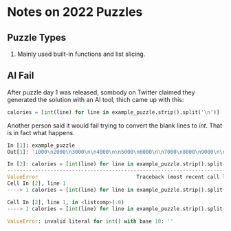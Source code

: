 # Notes on 2022 Puzzles

## Puzzle Types

01. Mainly used built-in functions and list slicing.


## AI Fail

After puzzle day 1 was released, sombody on Twitter claimed they generated the  solution with an AI tool, thich came up with this:

```python
calories = [int(line) for line in example_puzzle.strip().split('\n')]
```
Another person said it would fail trying to convert the blank lines to _int_. That is in fact what happens.

```python
In [1]: example_puzzle
Out[1]: '1000\n2000\n3000\n\n4000\n\n5000\n6000\n\n7000\n8000\n9000\n\n10000\n'

In [2]: calories = [int(line) for line in example_puzzle.strip().split('\n')]
---------------------------------------------------------------------------
ValueError                                Traceback (most recent call last)
Cell In [2], line 1
----> 1 calories = [int(line) for line in example_puzzle.strip().split('\n')]

Cell In [2], line 1, in <listcomp>(.0)
----> 1 calories = [int(line) for line in example_puzzle.strip().split('\n')]

ValueError: invalid literal for int() with base 10: ''
```
